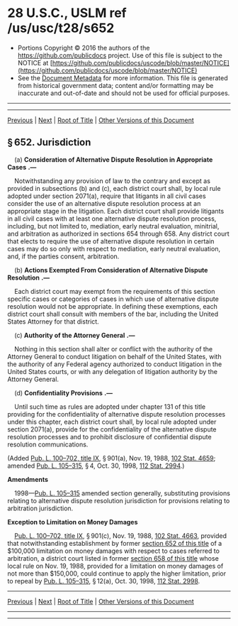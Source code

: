 ---
---

# 28 U.S.C., USLM ref /us/usc/t28/s652

* Portions Copyright © 2016 the authors of the https://github.com/publicdocs project.
  Use of this file is subject to the NOTICE at [https://github.com/publicdocs/uscode/blob/master/NOTICE](https://github.com/publicdocs/uscode/blob/master/NOTICE)
* See the [Document Metadata](././../../../../..//README.md) for more information.
  This file is generated from historical government data; content and/or formatting may be inaccurate and out-of-date and should not be used for official purposes.

----------
----------

[Previous](./../../../../..//us/usc/t28/ptIII/ch44/m__us_usc_t28_s651.md) | [Next](./../../../../..//us/usc/t28/ptIII/ch44/m__us_usc_t28_s653.md) | [Root of Title](./../../../../../) | [Other Versions of this Document](https://publicdocs.github.io/go/links?ns=uslm&ref=%2Fus%2Fusc%2Ft28%2Fs652)

## § 652. Jurisdiction

    (a)  __Consideration of Alternative Dispute Resolution in Appropriate Cases__  __.—__ 

    Notwithstanding any provision of law to the contrary and except as provided in subsections (b) and (c), each district court shall, by local rule adopted under section 2071(a), require that litigants in all civil cases consider the use of an alternative dispute resolution process at an appropriate stage in the litigation. Each district court shall provide litigants in all civil cases with at least one alternative dispute resolution process, including, but not limited to, mediation, early neutral evaluation, minitrial, and arbitration as authorized in sections 654 through 658. Any district court that elects to require the use of alternative dispute resolution in certain cases may do so only with respect to mediation, early neutral evaluation, and, if the parties consent, arbitration.

    (b)  __Actions Exempted From Consideration of Alternative Dispute Resolution__  __.—__ 

    Each district court may exempt from the requirements of this section specific cases or categories of cases in which use of alternative dispute resolution would not be appropriate. In defining these exemptions, each district court shall consult with members of the bar, including the United States Attorney for that district.

    (c)  __Authority of the Attorney General__  __.—__ 

    Nothing in this section shall alter or conflict with the authority of the Attorney General to conduct litigation on behalf of the United States, with the authority of any Federal agency authorized to conduct litigation in the United States courts, or with any delegation of litigation authority by the Attorney General.

    (d)  __Confidentiality Provisions__  __.—__ 

    Until such time as rules are adopted under chapter 131 of this title providing for the confidentiality of alternative dispute resolution processes under this chapter, each district court shall, by local rule adopted under section 2071(a), provide for the confidentiality of the alternative dispute resolution processes and to prohibit disclosure of confidential dispute resolution communications.

(Added [Pub. L. 100–702, title IX][/us/pl/100/702/tIX], § 901(a), Nov. 19, 1988, [102 Stat. 4659][/us/stat/102/4659]; amended [Pub. L. 105–315][/us/pl/105/315], § 4, Oct. 30, 1998, [112 Stat. 2994][/us/stat/112/2994].)

 __Amendments__ 

    1998—[Pub. L. 105–315][/us/pl/105/315] amended section generally, substituting provisions relating to alternative dispute resolution jurisdiction for provisions relating to arbitration jurisdiction.

 __Exception to Limitation on Money Damages__ 

    [Pub. L. 100–702, title IX][/us/pl/100/702/tIX], § 901(c), Nov. 19, 1988, [102 Stat. 4663][/us/stat/102/4663], provided that notwithstanding establishment by former [section 652 of this title][/us/usc/t28/s652] of a $100,000 limitation on money damages with respect to cases referred to arbitration, a district court listed in former [section 658 of this title][/us/usc/t28/s658] whose local rule on Nov. 19, 1988, provided for a limitation on money damages of not more than $150,000, could continue to apply the higher limitation, prior to repeal by [Pub. L. 105–315][/us/pl/105/315], § 12(a), Oct. 30, 1998, [112 Stat. 2998][/us/stat/112/2998].

----------

[Previous](./../../../../..//us/usc/t28/ptIII/ch44/m__us_usc_t28_s651.md) | [Next](./../../../../..//us/usc/t28/ptIII/ch44/m__us_usc_t28_s653.md) | [Root of Title](./../../../../../) | [Other Versions of this Document](https://publicdocs.github.io/go/links?ns=uslm&ref=%2Fus%2Fusc%2Ft28%2Fs652)

----------
----------

[/us/pl/100/702/tIX]: https://publicdocs.github.io/go/links?ns=uslm&ref=%2Fus%2Fpl%2F100%2F702%2FtIX
[/us/stat/102/4659]: https://publicdocs.github.io/go/links?ns=uslm&ref=%2Fus%2Fstat%2F102%2F4659
[/us/pl/105/315]: https://publicdocs.github.io/go/links?ns=uslm&ref=%2Fus%2Fpl%2F105%2F315
[/us/stat/112/2994]: https://publicdocs.github.io/go/links?ns=uslm&ref=%2Fus%2Fstat%2F112%2F2994
[/us/pl/105/315]: https://publicdocs.github.io/go/links?ns=uslm&ref=%2Fus%2Fpl%2F105%2F315
[/us/pl/100/702/tIX]: https://publicdocs.github.io/go/links?ns=uslm&ref=%2Fus%2Fpl%2F100%2F702%2FtIX
[/us/stat/102/4663]: https://publicdocs.github.io/go/links?ns=uslm&ref=%2Fus%2Fstat%2F102%2F4663
[/us/usc/t28/s652]: https://publicdocs.github.io/go/links?ns=uslm&ref=%2Fus%2Fusc%2Ft28%2Fs652
[/us/usc/t28/s658]: https://publicdocs.github.io/go/links?ns=uslm&ref=%2Fus%2Fusc%2Ft28%2Fs658
[/us/pl/105/315]: https://publicdocs.github.io/go/links?ns=uslm&ref=%2Fus%2Fpl%2F105%2F315
[/us/stat/112/2998]: https://publicdocs.github.io/go/links?ns=uslm&ref=%2Fus%2Fstat%2F112%2F2998


